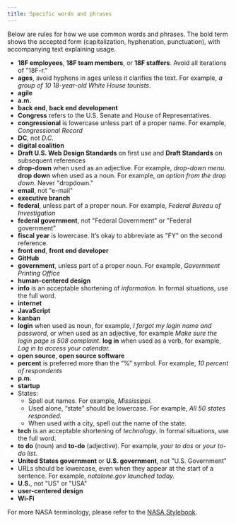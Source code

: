 ```yaml
---
title: Specific words and phrases
---
```


Below are rules for how we use common words and phrases. The bold term shows the accepted form (capitalization, hyphenation, punctuation), with accompanying text explaining usage.

- **18F employees**, **18F team members**, or **18F staffers**. Avoid all iterations of "18F-r."
- **ages**, avoid hyphens in ages unless it clarifies the text. For example, _a group of 10 18-year-old White House tourists_.
- **agile**
- **a.m.**
- **back end**, **back end development**
- **Congress** refers to the U.S. Senate and House of Representatives.
- **congressional** is lowercase unless part of a proper name. For example, _Congressional Record_
- **DC**, not _D.C._
- **digital coalition**
- **Draft U.S. Web Design Standards** on first use and **Draft Standards** on subsequent references
- **drop-down** when used as an adjective. For example, _drop-down menu._ **drop down** when used as a noun. For example, _an option from the drop down_. Never "dropdown."
- **email**, not "e-mail"
- **executive branch**
- **federal**, unless part of a proper noun. For example, _Federal Bureau of Investigation_
- **federal government**, not "Federal Government" or "Federal government"
- **fiscal year** is lowercase. It’s okay to abbreviate as "FY" on the second reference.
- **front end**, **front end developer**
- **GitHub**
- **government**, unless part of a proper noun. For example, _Government Printing Office_
- **human-centered design**
- **info** is an acceptable shortening of _information_. In formal situations, use the full word.
- **internet**
- **JavaScript**
- **kanban**
- **login** when used as noun, for example, _I forgot my login name and password_, or when used as an adjective, for example _Make sure the login page is 508 complaint._ **log in** when used as a verb, for example, _Log in to access your calendar._
- **open source**, **open source software**
- **percent** is preferred more than the “%” symbol. For example, _10 percent of respondents_
- **p.m.**
- **startup**
-  States:
    -   Spell out names. For example, _Mississippi_. 
    -   Used alone, “state” should be lowercase. For example, _All 50 states responded._
    -   When used with a city, spell out the name of the state.
- **tech** is an acceptable shortening of _technology_. In formal situations, use the full word.
- **to do** (noun) and **to-do** (adjective). For example, _your to dos_ or _your to-do list_.
- **United States government** or **U.S. government**, not "U.S. Government"
- URLs should be lowercase, even when they appear at the start of a sentence. For example, _notalone.gov launched today._
- **U.S.**, not "US" or "USA"
- **user-centered design**
- **Wi-Fi**

For more NASA terminology, please refer to the [NASA Stylebook](http://communications.nasa.gov/sites/communications.nasa.gov/files/files/NASA%20Stylebook%20Rev%207%20-%20March%202017.docx).


